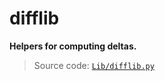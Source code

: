 # difflib

**Helpers for computing deltas.**

> Source code: [`Lib/difflib.py`](https://github.com/python/cpython/tree/3.11/Lib/difflib.py)